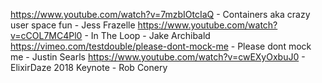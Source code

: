 https://www.youtube.com/watch?v=7mzbIOtcIaQ - Containers aka crazy user space fun - Jess Frazelle
https://www.youtube.com/watch?v=cCOL7MC4Pl0 - In The Loop - Jake Archibald
https://vimeo.com/testdouble/please-dont-mock-me - Please dont mock me - Justin Searls
https://www.youtube.com/watch?v=cwEXyOxbuJ0 - ElixirDaze 2018 Keynote - Rob Conery
